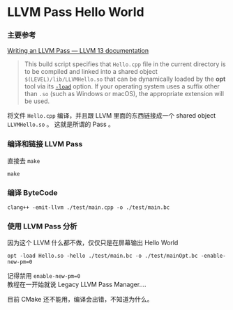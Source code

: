 # LLVM Pass Hello World

### 主要参考
[Writing an LLVM Pass — LLVM 13 documentation](https://llvm.org/docs/WritingAnLLVMPass.html)

>This build script specifies that `Hello.cpp` file in the current directory is to be compiled and linked into a shared object `$(LEVEL)/lib/LLVMHello.so` that can be dynamically loaded by the **opt** tool via its [`-load`](https://llvm.org/docs/CommandGuide/opt.html#cmdoption-opt-load) option. If your operating system uses a suffix other than `.so` (such as Windows or macOS), the appropriate extension will be used.

将文件 `Hello.cpp` 编译，并且跟 LLVM 里面的东西链接成一个 shared object `LLVMHello.so` 。
这就是所谓的 Pass 。

### 编译和链接 LLVM Pass 
直接去 `make`
```
make
```

### 编译 ByteCode 
```
clang++ -emit-llvm ./test/main.cpp -o ./test/main.bc
```

### 使用 LLVM Pass 分析
因为这个 LLVM 什么都不做，仅仅只是在屏幕输出 Hello World 
```
opt -load Hello.so -hello ./test/main.bc -o ./test/mainOpt.bc -enable-new-pm=0
```
记得禁用 `enable-new-pm=0`  
教程在一开始就说 Legacy LLVM Pass Manager.... 


目前 CMake 还不能用，编译会出错，不知道为什么。



